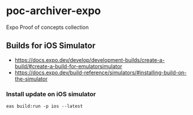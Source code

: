 # poc-archiver-expo
Expo Proof of concepts collection

## Builds for iOS Simulator

- https://docs.expo.dev/develop/development-builds/create-a-build/#create-a-build-for-emulatorsimulator
- https://docs.expo.dev/build-reference/simulators/#installing-build-on-the-simulator

### Install update on iOS simulator

    eas build:run -p ios --latest
